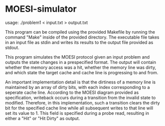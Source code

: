 # MOESI-simulator


usage: ./problem1 < input.txt > output.txt

This program can be compiled using the provided Makefile by running the command "Make" inside of the provided directory. The executable file takes in an input file as stdin and writes its results to the output file provided as stdout. 

This program simulates the MOESI protocol given an input problem and outputs the state changes in a prespecified format. The output will contain whether the memory access was a hit, whether the memory line was dirty, and which state the target cache and cache line is progressing to and from. 

An important implementation detail is that the dirtiness of a memory line is maintained by an array of dirty bits, with each index corresponding to a seperate cache line. According to the MOESI diagram provided as specification, writeback occurs during a transition from the invalid state to modified. Therefore, in this implementation, such a transition clears the dirty bit for the specified cache line while all subsequent writes to that line will set its value to 1. This field is specified during a probe read, resulting in either a "Hit" or "Hit Dirty" as output.     
